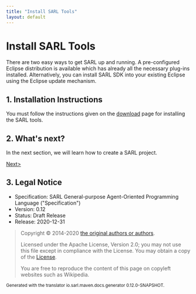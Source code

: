 ```yaml
---
title: "Install SARL Tools"
layout: default
---
```


# Install SARL Tools

There are two easy ways to get SARL up and running. A pre-configured Eclipse distribution is available which has already all
the necessary plug-ins installed. Alternatively, you can install SARL SDK into your existing Eclipse using the Eclipse update
mechanism.

## 1. Installation Instructions

You must follow the instructions given on the [download](http://www.sarl.io/download/index.html) page for installing the SARL tools.

## 2. What's next?

In the next section, we will learn how to create a SARL project.

[Next>](./CreateFirstProject.html)

## 3. Legal Notice

* Specification: SARL General-purpose Agent-Oriented Programming Language ("Specification")
* Version: 0.12
* Status: Draft Release
* Release: 2020-12-31

> Copyright &copy; 2014-2020 [the original authors or authors](http://www.sarl.io/about/index.html).
>
> Licensed under the Apache License, Version 2.0;
> you may not use this file except in compliance with the License.
> You may obtain a copy of the [License](http://www.apache.org/licenses/LICENSE-2.0).
>
> You are free to reproduce the content of this page on copyleft websites such as Wikipedia.

<small>Generated with the translator io.sarl.maven.docs.generator 0.12.0-SNAPSHOT.</small>
